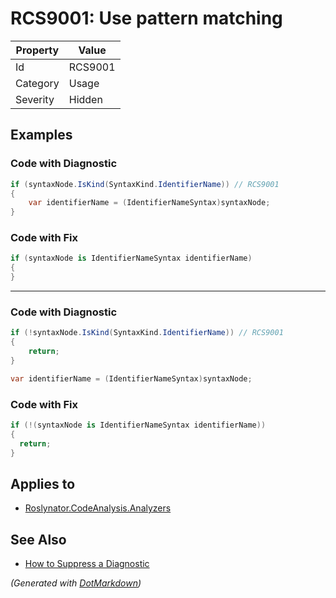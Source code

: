 # RCS9001: Use pattern matching

| Property | Value   |
| -------- | ------- |
| Id       | RCS9001 |
| Category | Usage   |
| Severity | Hidden  |

## Examples

### Code with Diagnostic

```csharp
if (syntaxNode.IsKind(SyntaxKind.IdentifierName)) // RCS9001
{
    var identifierName = (IdentifierNameSyntax)syntaxNode;
}
```

### Code with Fix

```csharp
if (syntaxNode is IdentifierNameSyntax identifierName)
{
}
```

- - -

### Code with Diagnostic

```csharp
if (!syntaxNode.IsKind(SyntaxKind.IdentifierName)) // RCS9001
{
    return;
}

var identifierName = (IdentifierNameSyntax)syntaxNode;
```

### Code with Fix

```csharp
if (!(syntaxNode is IdentifierNameSyntax identifierName))
{
  return;
}
```

## Applies to

* [Roslynator.CodeAnalysis.Analyzers](https://www.nuget.org/packages/Roslynator.CodeAnalysis.Analyzers)

## See Also

* [How to Suppress a Diagnostic](../HowToConfigureAnalyzers.md#how-to-suppress-a-diagnostic)


*\(Generated with [DotMarkdown](http://github.com/JosefPihrt/DotMarkdown)\)*